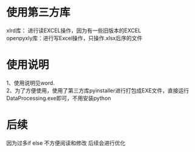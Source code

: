 # 使用第三方库
xlrd库： 进行读EXCEL操作，因为有一些旧版本的EXCEL<br>
openpyxly库：进行写Excel操作，只操作.xlsx后序的文件

# 使用说明
1、使用说明见word.<br>
2、为了方便使用，使用了第三方库pyinstaller进行打包成EXE文件，直接运行DataProcessing.exe即可，不用安装python<br>

# 后续
因为过多if else 不方便阅读和修改 后续会进行优化
